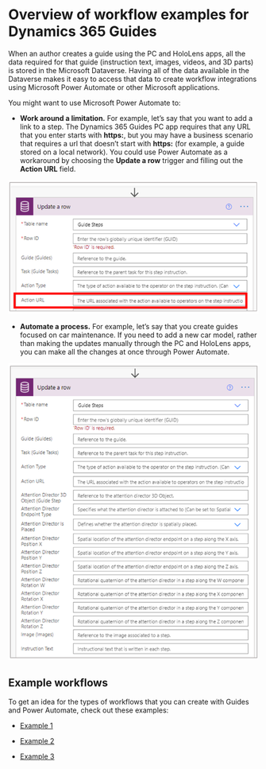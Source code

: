

# Overview of workflow examples for Dynamics 365 Guides

When an author creates a guide using the PC and HoloLens apps, all the data required for that guide (instruction text, images, videos, and 3D parts) is stored in the Microsoft Dataverse. Having all of the data available in the Dataverse makes it easy to access that data to create workflow integrations using Microsoft Power Automate or other Microsoft applications.

You might want to use Microsoft Power Automate to:

   - **Work around a limitation.** For example, let’s say that you want to add a link to a step. The Dynamics 365 Guides PC app requires that any URL that you enter starts with **https:**, but you may have a business scenario that requires a url that doesn’t start with **https:** (for example, a guide stored on a local network). You could use Power Automate as a workaround by choosing the **Update a row** trigger and filling out the **Action URL** field.

![Example of working around a limitation using the Action URL option](media/workflow-overview-action-url.PNG "Example of working around a limitation using the Action URL option")
 
   - **Automate a process.** For example, let’s say that you create guides focused on car maintenance. If you need to add a new car model, rather than making the updates manually through the PC and HoloLens apps, you can make all the changes at once through Power Automate.

![Example of automating a process](media/workflow-overview-automate-process.PNG "Example of automating a process")
 
## Example workflows

To get an idea for the types of workflows that you can create with Guides and Power Automate, check out these examples:

- [Example 1](workflow-example-1.md)

- [Example 2](workflow-example-2.md)

- [Example 3](workflow-example-3.md)
